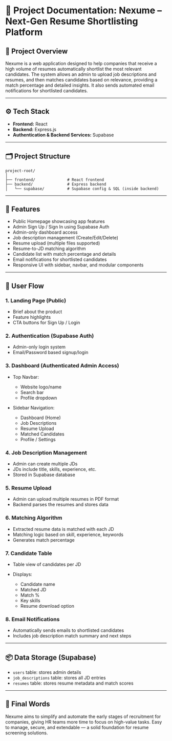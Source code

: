 # 📄 Project Documentation: Nexume – Next-Gen Resume Shortlisting Platform

## 🧠 Project Overview

Nexume is a web application designed to help companies that receive a high volume of resumes automatically shortlist the most relevant candidates. The system allows an admin to upload job descriptions and resumes, and then matches candidates based on relevance, providing a match percentage and detailed insights. It also sends automated email notifications for shortlisted candidates.

---

## ⚙️ Tech Stack

- **Frontend:** React
- **Backend:** Express.js
- **Authentication & Backend Services:** Supabase

---

## 🗂️ Project Structure

```
project-root/
│
├── frontend/              # React frontend
├── backend/               # Express backend
│   └── supabase/          # Supabase config & SQL (inside backend)
```

---

## 🚀 Features

- Public Homepage showcasing app features
- Admin Sign Up / Sign In using Supabase Auth
- Admin-only dashboard access
- Job description management (Create/Edit/Delete)
- Resume upload (multiple files supported)
- Resume-to-JD matching algorithm
- Candidate list with match percentage and details
- Email notifications for shortlisted candidates
- Responsive UI with sidebar, navbar, and modular components

---

## 🧭 User Flow

### 1. **Landing Page (Public)**

- Brief about the product
- Feature highlights
- CTA buttons for Sign Up / Login

### 2. **Authentication (Supabase Auth)**

- Admin-only login system
- Email/Password based signup/login

### 3. **Dashboard (Authenticated Admin Access)**

- Top Navbar:

  - Website logo/name
  - Search bar
  - Profile dropdown

- Sidebar Navigation:

  - Dashboard (Home)
  - Job Descriptions
  - Resume Upload
  - Matched Candidates
  - Profile / Settings

### 4. **Job Description Management**

- Admin can create multiple JDs
- JDs include title, skills, experience, etc.
- Stored in Supabase database

### 5. **Resume Upload**

- Admin can upload multiple resumes in PDF format
- Backend parses the resumes and stores data

### 6. **Matching Algorithm**

- Extracted resume data is matched with each JD
- Matching logic based on skill, experience, keywords
- Generates match percentage

### 7. **Candidate Table**

- Table view of candidates per JD
- Displays:

  - Candidate name
  - Matched JD
  - Match %
  - Key skills
  - Resume download option

### 8. **Email Notifications**

- Automatically sends emails to shortlisted candidates
- Includes job description match summary and next steps

---

## 📦 Data Storage (Supabase)

- `users` table: stores admin details
- `job_descriptions` table: stores all JD entries
- `resumes` table: stores resume metadata and match scores

---

## 🏁 Final Words

Nexume aims to simplify and automate the early stages of recruitment for companies, giving HR teams more time to focus on high-value tasks. Easy to manage, secure, and extendable — a solid foundation for resume screening solutions.
